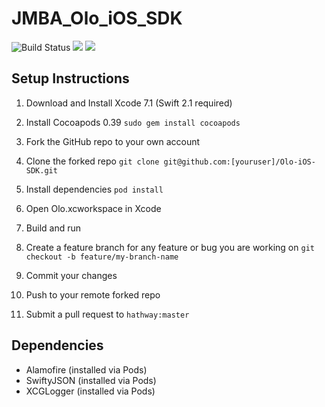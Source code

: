# JMBA_Olo_iOS_SDK

![Build Status](https://magnum.travis-ci.com/hathway/JMBA_Olo_iOS_SDK.svg?token=pU7bnLhdpXaHcypnAMqR)
![](http://img.shields.io/badge/iOS-8.0%2B-blue.svg)
![](http://img.shields.io/badge/Swift-2.0-blue.svg)


## Setup Instructions

1. Download and Install Xcode 7.1 (Swift 2.1 required)

2. Install Cocoapods 0.39
```sudo gem install cocoapods```
    
3. Fork the GitHub repo to your own account

4. Clone the forked repo
```git clone git@github.com:[youruser]/Olo-iOS-SDK.git```
    
5. Install dependencies
```pod install```

6. Open Olo.xcworkspace in Xcode

7. Build and run
 
8. Create a feature branch for any feature or bug you are working on
`git checkout -b feature/my-branch-name`

9. Commit your changes

10. Push to your remote forked repo

11. Submit a pull request to `hathway:master`


## Dependencies
- Alamofire (installed via Pods)
- SwiftyJSON (installed via Pods)
- XCGLogger (installed via Pods)
